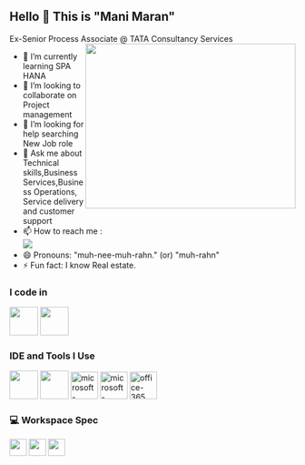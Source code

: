 ## Hello 👋 This is "Mani Maran"

Ex-Senior Process Associate @ TATA Consultancy Services
<img align="right" width="370" height="290" src="https://media.tenor.com/3chViGDekT8AAAAi/wfh-work.gif">                                            
- 🌱 I’m currently learning SPA HANA
- 👯 I’m looking to collaborate on Project management
- 🤔 I’m looking for help searching New Job role
- 💬 Ask me about Technical skills,Business Services,Business Operations, Service delivery and customer support
- 📫 How to reach me :
<br /> [<img src="https://img.shields.io/badge/LinkedIn-0077B5?style=for-the-badge&logo=linkedin&logoColor=white" />](https://www.linkedin.com/in/mani-maran-v-a51104293/)
- 😄 Pronouns:  "muh-nee-muh-rahn." (or)  "muh-rahn"
- ⚡ Fun fact: I know Real estate.

### I code in
<img height="50" width="50" src="https://img.icons8.com/color/48/000000/python.png" /> <img height="50" width="50" src="https://img.icons8.com/color/48/000000/mysql-logo.png"/>
### IDE and Tools I Use
<img height="50" width="50" src="https://img.icons8.com/color/48/000000/visual-studio-code-2019.png"/> <img height="50" width="50" src="https://img.icons8.com/color/50/000000/git.png"/> <img width="48" height="48" src="https://img.icons8.com/fluency/48/microsoft-excel-2019.png" alt="microsoft-excel-2019"/> <img width="48" height="48" src="https://img.icons8.com/color/48/microsoft-word-2019--v2.png" alt="microsoft-word-2019--v2"/> <img width="48" height="48" src="https://img.icons8.com/color/48/office-365.png" alt="office-365"/>
### 💻 Workspace Spec
<img height="30" src="https://img.shields.io/badge/Macbook-Pro_M1-ED1C24?style=for-the-badge&logo=apple&logoColor=white"/> <img height="30" src="https://img.shields.io/badge/NVIDIA-GTX1650-76B900?style=for-the-badge&logo=nvidia&logoColor=white"/>  <img height="30" src="https://img.shields.io/badge/AMD-Ryzen_5_4600H-ED1C24?style=for-the-badge&logo=amd&logoColor=white"/> 
